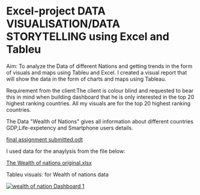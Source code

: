 # Excel-project DATA VISUALISATION/DATA STORYTELLING using Excel and Tableu
Aim: To analyze the Data of different Nations and getting trends in the form of visuals and maps using Tableu and Excel.
 I created a visual report that will show the data in the form of charts and maps using Tableau.

Requirement from the client:The client is colour blind and requested to bear this in mind when building dashboard that he is only interested in the top 20 highest ranking countries. All my visuals are for the top 20 highest ranking countries.

The Data "Wealth of Nations" gives all information about different countries GDP,Life-expetency and Smartphone users details.


[final assignment submitted.odt](https://github.com/ShafaqA/Excel-project-with-charts/files/11226731/final.assignment.submitted.odt)

I used data for the anaylysis from the file below:

[The Wealth of nations original.xlsx](https://github.com/ShafaqA/Excel-project-with-charts/files/11226752/The.Wealth.of.nations.original.xlsx)

Tableu visuals:
for Wealth of nations data 
<div class='tableauPlaceholder' id='viz1681470069014' style='position: relative'><noscript><a href='#'><img alt='wealth of nation Dashboard 1 ' src='https:&#47;&#47;public.tableau.com&#47;static&#47;images&#47;We&#47;Wealthofnationsdata&#47;Dashboard1&#47;1_rss.png' style='border: none' /></a></noscript><object class='tableauViz'  style='display:none;'><param name='host_url' value='https%3A%2F%2Fpublic.tableau.com%2F' /> <param name='embed_code_version' value='3' /> <param name='site_root' value='' /><param name='name' value='Wealthofnationsdata&#47;Dashboard1' /><param name='tabs' value='no' /><param name='toolbar' value='yes' /><param name='static_image' value='https:&#47;&#47;public.tableau.com&#47;static&#47;images&#47;We&#47;Wealthofnationsdata&#47;Dashboard1&#47;1.png' /> <param name='animate_transition' value='yes' /><param name='display_static_image' value='yes' /><param name='display_spinner' value='yes' /><param name='display_overlay' value='yes' /><param name='display_count' value='yes' /><param name='language' value='en-US' /><param name='filter' value='publish=yes' /></object></div>                <script type='text/javascript'>                    var divElement = document.getElementById('viz1681470069014');                    var vizElement = divElement.getElementsByTagName('object')[0];                    if ( divElement.offsetWidth > 800 ) { vizElement.style.width='1500px';vizElement.style.height='927px';} else if ( divElement.offsetWidth > 500 ) { vizElement.style.width='1500px';vizElement.style.height='927px';} else { vizElement.style.width='100%';vizElement.style.height='977px';}                     var scriptElement = document.createElement('script');                    scriptElement.src = 'https://public.tableau.com/javascripts/api/viz_v1.js';                    vizElement.parentNode.insertBefore(scriptElement, vizElement);                </script>





